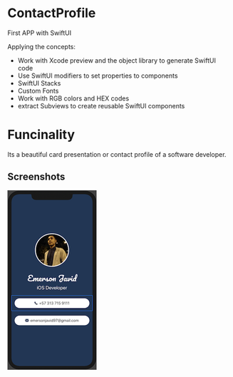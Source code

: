 # ContactProfile
First APP with SwiftUI

Applying the concepts:

* Work with Xcode preview and the object library to generate SwiftUI code 
* Use SwiftUI modifiers to set properties to components
* SwiftUI Stacks
* Custom Fonts
* Work with RGB colors and HEX codes
* extract Subviews to create reusable SwiftUI components


# Funcinality
Its a beautiful card presentation or contact profile of a software developer.


## Screenshots

![Portrait](Documentation/portrait.png)